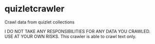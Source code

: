 # quizletcrawler
Crawl data from quizlet collections

I DO NOT TAKE ANY RESPONSIBILITIES FOR ANY DATA YOU CRAWLED. USE AT YOUR OWN RISKS.
This crawler is able to crawl text only.
